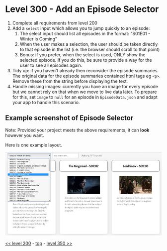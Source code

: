 # Level 300 - Add an Episode Selector

1. Complete all requirements from level 200
1. Add a `select` input which allows you to jump quickly to an episode:
   1. The select input should list all episodes in the format: "S01E01 - Winter is Coming"
   1. When the user makes a selection, the user should be taken directly to that episode in the list (i.e. the browser should scroll to that point)
   1. Bonus: if you prefer, when the select is used, ONLY show the selected episode. If you do this, be sure to provide a way for the user to see all episodes again.
1. Tidy up: if you haven't already then reconsider the episode summaries. The original data for the episode summaries contained html tags eg `<p>`. Remove these from the string before displaying the text.
1. Handle missing images: currently you have an image for every episode but we cannot rely on that when we move to live data later. To prepare for this, set `image` to `null` for an episode in `EpisodeData.json` and adapt your app to handle this scenario.

## Example screenshot of Episode Selector

Note: Provided your project meets the above requirements, it can **look** however you want.

Here is one example layout.

![level 300 example showing episode selector](./example-screenshots/example-episode-selector.jpg)

[<< level 200](./level-200.md) - [top](./readme.md) - [level 350 >>](./level-350.md)
